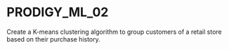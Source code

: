 # PRODIGY_ML_02
Create a K-means clustering algorithm to group customers of a retail store based on their purchase history.
